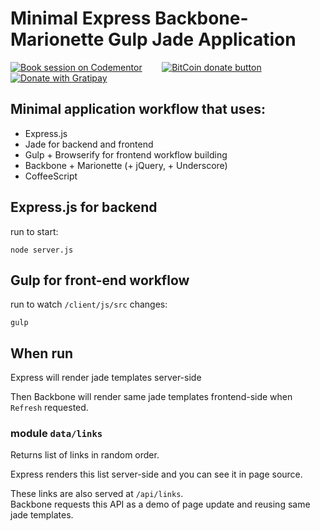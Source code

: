 # Minimal Express Backbone-Marionette Gulp Jade Application

[![Book session on Codementor](https://cdn.codementor.io/badges/book_session_github.svg)](https://www.codementor.io/yurio) &nbsp;&nbsp;&nbsp;&nbsp;&nbsp;&nbsp;
[![BitCoin donate button](https://img.shields.io/badge/bitcoin-donate-yellow.svg)](https://www.coinbase.com/ylinnyk)
[![Donate with Gratipay](https://img.shields.io/gratipay/yuraji.svg)](https://gratipay.com/~yuraji/)

## Minimal application workflow that uses:

- Express.js
- Jade for backend and frontend
- Gulp + Browserify for frontend workflow building
- Backbone + Marionette (+ jQuery, + Underscore)
- CoffeeScript


## Express.js for backend

run to start:

	node server.js

## Gulp for front-end workflow

run to watch `/client/js/src` changes:

	gulp


## When run

Express will render jade templates server-side

Then Backbone will render same jade templates frontend-side when `Refresh` requested.


### module `data/links`

Returns list of links in random order.

Express renders this list server-side and you can see it in page source.

These links are also served at `/api/links`.  
Backbone requests this API as a demo of page update and reusing same jade templates.

